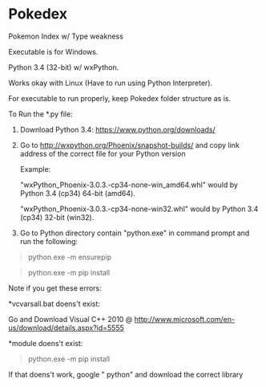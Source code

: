 # Pokedex
Pokemon Index w/ Type weakness

Executable is for Windows.

Python 3.4 (32-bit) w/ wxPython.

Works okay with Linux (Have to run using Python Interpreter).

For executable to run properly, keep Pokedex folder structure as is.







To Run the *.py file:

1. Download Python 3.4: https://www.python.org/downloads/

2. Go to http://wxpython.org/Phoenix/snapshot-builds/ and copy link address of the correct file for your Python version

    Example:
    
      "wxPython_Phoenix-3.0.3.<ignore this>-cp34-none-win_amd64.whl" would by Python 3.4 (cp34) 64-bit (amd64).
      
      "wxPython_Phoenix-3.0.3.<ignore this>-cp34-none-win32.whl" would by Python 3.4 (cp34) 32-bit (win32).
  
  

3. Go to Python directory contain "python.exe" in command prompt and run the following:

  >python.exe -m ensurepip

  >python.exe -m pip install <paste link>
  
  
Note if you get these errors:

*vcvarsall.bat doens't exist: 

Go and Download Visual C++ 2010 @ http://www.microsoft.com/en-us/download/details.aspx?id=5555



*module <name> doens't exist:

>python.exe -m pip install <name>

If that doens't work, google "<name> python" and download the correct library

